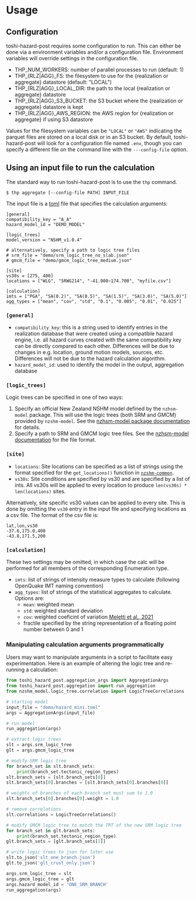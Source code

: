 # Usage

## Configuration

toshi-hazard-post requires some configuration to run. This can either be done via a environment variables and/or a configuration file. Environment variables will override settings in the configuration file.

- THP_NUM_WORKERS: number of parallel processes to run (default: 1)
- THP_{RLZ|AGG}_FS: the filesystem to use for the {realization or aggregate} datastore (default: "LOCAL")
- THP_{RLZ|AGG}_LOCAL_DIR: the path to the local {realization or aggregate} datastore
- THP_{RLZ|AGG}_S3_BUCKET: the S3 bucket where the {realization or aggregate} datastore is kept
- THP_{RLZ|AGG}_AWS_REGION: the AWS region for {realization or aggregate} if using S3 datastore

Values for the filesystem variables can be `"LOCAL"` or `"AWS"` indicating the parquet files are stored on a local disk or in an S3 bucket. By default, toshi-hazard-post will look for a configuration file named `.env`, though you can specify a different file on the command line with the `---config-file` option.

## Using an input file to run the calculation

The standard way to run toshi-hazard-post is to use the `thp` command.

```console
$ thp aggregate [--config-file PATH] INPUT_FILE
```

The input file is a [toml](https://toml.io/en/) file that specifies the calculation arguments:

```
[general]
compatibility_key = "A_A"
hazard_model_id = "DEMO_MODEL"

[logic_trees]
model_version = "NSHM_v1.0.4"

# alternatively, specify a path to logic tree files
# srm_file = "demo/srm_logic_tree_no_slab.json"
# gmcm_file = "demo/gmcm_logic_tree_medium.json"

[site]
vs30s = [275, 400]
locations = ["WLG", "SRWG214", "-41.000~174.700", "myfile.csv"]

[calculation]
imts = ["PGA", "SA(0.2)", "SA(0.5)", "SA(1.5)", "SA(3.0)", "SA(5.0)"]
agg_types = ["mean", "cov", "std", "0.1", "0.005", "0.01", "0.025"]
```

### `[general]`
- `compatibility_key`: this is a string used to identify entries in the realization database that were created using a compatible hazard engine, i.e. all hazard curves created with the same compatibility key can be directly compared to each other. Differences will be due to changes in e.g. location, ground motion models, sources, etc. Differences will not be due to the hazard calculation algorithm. 
- `hazard_model_id`: used to identify the model in the output, aggregation database

### `[logic_trees]`
Logic trees can be specified in one of two ways:

1. Specify an official New Zealand NSHM model defined by the `nzhsm-model` package. This will use the logic trees (both SRM and GMCM) provided by `nzshm-model`. See the [nzhsm-model package documentation](https://gns-science.github.io/nzshm-model/usage/) for details.
2. Specify a path to SRM and GMCM logic tree files. See the [nzhsm-model documentation](https://gns-science.github.io/nzshm-model/file-format/) for the file format.

### `[site]`
- `locations`: Site locations can be specified as a list of strings using the format specified for the `get_locations()` function in [`nzshm-common`](https://gns-science.github.io/nzshm-common-py).
- `vs30s`: Site conditions are specified by vs30 and are specified by a list of ints. All vs30s will be applied to every location to produce `len(vs30s) * len(locations)` sites.

Alternatively, site specific vs30 values can be applied to every site. This is done by omitting the `vs30` entry in the input file and specifying locations as a csv file. The format of the csv file is:
```
lat,lon,vs30
-37.6,175.0,400
-43.8,171.5,200
```

### `[calculation]`
These two settings may be omitted, in which case the calc will be performed for all members of the corresponding Enumeration type.

- `imts`: list of strings of intensity measure types to calculate (following OpenQuake IMT naming convention)
- `agg_types`: list of strings of the statistical aggregates to calculate. Options are:
    - `mean`: weighted mean
    - `std`: weighted standard deviation
    - `cov`: weighted coeficint of variation [Meletti et al., 2021](https://doi.org/10.4401/ag-8579)
    - fractile specified by the string representation of a floating point number between 0 and 1

### Manipulating calculation arguments programmatically

Users may want to manipulate arguments in a script to facilitate easy experimentation. Here is an example of altering the logic tree and re-running a calculation:
```py
from toshi_hazard_post.aggregation_args import AggregationArgs
from toshi_hazard_post.aggregation import run_aggregation
from nzshm_model.logic_tree.correlation import LogicTreeCorrelations

# starting model
input_file = "demo/hazard_mini.toml"
args = AggregationArgs(input_file)

# run model
run_aggregation(args)

# extract logic trees
slt = args.srm_logic_tree
glt = args.gmcm_logic_tree

# modify SRM logic tree
for branch_set in slt.branch_sets:
    print(branch_set.tectonic_region_types)
slt.branch_sets = [slt.branch_sets[0]]
slt.branch_sets[0].branches = [slt.branch_sets[0].branches[0]]

# weights of branches of each branch set must sum to 1.0
slt.branch_sets[0].branches[0].weight = 1.0

# remove correlations
slt.correlations = LogicTreeCorrelations()

# modify GMCM logic tree to match the TRT of the new SRM logic tree
for branch_set in glt.branch_sets:
    print(branch_set.tectonic_region_type)
glt.branch_sets = [glt.branch_sets[1]]

# write logic trees to json for later use
slt.to_json('slt_one_branch.json')
glt.to_json('glt_crust_only.json')

args.srm_logic_tree = slt
args.gmcm_logic_tree = glt
args.hazard_model_id = 'ONE_SRM_BRANCH'
run_aggregation(args)
```